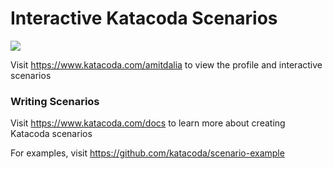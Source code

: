 # Interactive Katacoda Scenarios

[![](http://shields.katacoda.com/katacoda/amitdalia/count.svg)](https://www.katacoda.com/amitdalia "Get your profile on Katacoda.com")

Visit https://www.katacoda.com/amitdalia to view the profile and interactive scenarios

### Writing Scenarios
Visit https://www.katacoda.com/docs to learn more about creating Katacoda scenarios

For examples, visit https://github.com/katacoda/scenario-example

